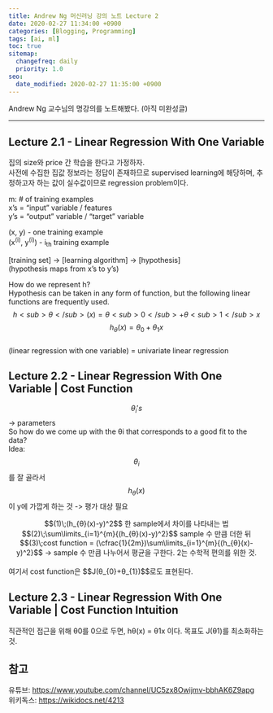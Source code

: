 ```yaml
---
title: Andrew Ng 머신러닝 강의 노트 Lecture 2
date: 2020-02-27 11:34:00 +0900
categories: [Blogging, Programming]
tags: [ai, ml]
toc: true
sitemap:
  changefreq: daily
  priority: 1.0
seo:
  date_modified: 2020-02-27 11:35:00 +0900
---
```

<script type="text/javascript" src="http://cdn.mathjax.org/mathjax/latest/MathJax.js?config=TeX-AMS-MML_HTMLorMML"></script>
Andrew Ng 교수님의 명강의를 노트해봤다. (아직 미완성글)

***

## **Lecture 2.1 - Linear Regression With One Variable**

집의 size와 price 간 학습을 한다고 가정하자.<br>
사전에 수집한 집값 정보라는 정답이 존재하므로 supervised learning에 해당하며, 추정하고자 하는 값이 실수값이므로 regression problem이다.

m: # of training examples<br>
x’s = “input” variable / features<br>
y’s = “output” variable / “target” variable<br>

(x, y) - one training example<br>
(x<sup>(i)</sup>, y<sup>(i)</sup>) - i<sub>th</sub> training example<br>

[training set] -> [learning algorithm] -> [hypothesis]<br>
(hypothesis maps from x’s to y’s)<br>

How do we represent h?<br>
Hypothesis can be taken in any form of function, but the following linear functions are frequently used.<br>
$$h<sub>θ</sub>(x) = θ<sub>0</sub>+θ<sub>1</sub>x$$
$$h_{θ}(x) = θ_{0}+θ_{1}x$$<br>
(linear regression with one variable) = univariate linear regression<br>


## **Lecture 2.2 - Linear Regression With One Variable | Cost Function**

$$θ_{i}'s$$ -> parameters<br>
So how do we come up with the θi that corresponds to a good fit to the data?<br>
Idea: $$θ_{i}$$를 잘 골라서 $$h_{θ}(x)$$이 y에 가깝게 하는 것 -> 평가 대상 필요<br>
<center>$$(1)\;(h_{θ}(x)-y)^2$$  한 sample에서 차이를 나타내는 법</center>
<center>$$(2)\;\sum\limits_{i=1}^{m}{(h_{θ}(x)-y)^2}$$ sample 수 만큼 더한 뒤</center>
<center>$$(3)\;cost function = (\cfrac{1}{2m})\sum\limits_{i=1}^{m}{(h_{θ}(x)-y)^2}$$ -> sample 수 만큼 나누어서 평균을 구한다. 2는 수학적 편의를 위한 것.</center><br>
여기서 cost function은 $$J(θ_{0}+θ_{1})$$로도 표현된다.<br>

## **Lecture 2.3 - Linear Regression With One Variable | Cost Function Intuition**

직관적인 접근을 위해 θ0를 0으로 두면, hθ(x) = θ1x 이다. 목표도 J(θ1)를 최소화하는 것.<br>

## **참고**
유튜브: <a>https://www.youtube.com/channel/UC5zx8Owijmv-bbhAK6Z9apg</a><br>
위키독스: <a>https://wikidocs.net/4213</a>